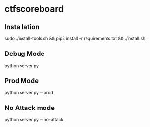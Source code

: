 # ctfscoreboard

## Installation
sudo ./install-tools.sh && pip3 install -r requirements.txt && ./install.sh

## Debug Mode
python server.py

## Prod Mode
python server.py --prod

## No Attack mode
python server.py --no-attack

